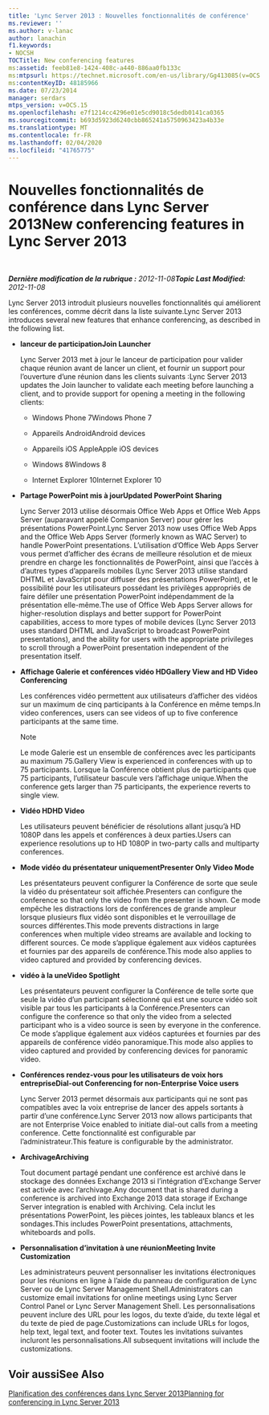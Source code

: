 ```yaml
---
title: 'Lync Server 2013 : Nouvelles fonctionnalités de conférence'
ms.reviewer: ''
ms.author: v-lanac
author: lanachin
f1.keywords:
- NOCSH
TOCTitle: New conferencing features
ms:assetid: feeb81e8-1424-408c-a440-886aa0fb133c
ms:mtpsurl: https://technet.microsoft.com/en-us/library/Gg413085(v=OCS.15)
ms:contentKeyID: 48185966
ms.date: 07/23/2014
manager: serdars
mtps_version: v=OCS.15
ms.openlocfilehash: e7f1214cc4296e01e5cd9018c5dedb0141ca0365
ms.sourcegitcommit: b693d5923d6240cbb865241a5750963423a4b33e
ms.translationtype: MT
ms.contentlocale: fr-FR
ms.lasthandoff: 02/04/2020
ms.locfileid: "41765775"
---
```

<div data-xmlns="http://www.w3.org/1999/xhtml">

<div class="topic" data-xmlns="http://www.w3.org/1999/xhtml" data-msxsl="urn:schemas-microsoft-com:xslt" data-cs="http://msdn.microsoft.com/en-us/">

<div data-asp="http://msdn2.microsoft.com/asp">

# <a name="new-conferencing-features-in-lync-server-2013"></a><span data-ttu-id="517c1-102">Nouvelles fonctionnalités de conférence dans Lync Server 2013</span><span class="sxs-lookup"><span data-stu-id="517c1-102">New conferencing features in Lync Server 2013</span></span>

</div>

<div id="mainSection">

<div id="mainBody">

<span> </span>

<span data-ttu-id="517c1-103">_**Dernière modification de la rubrique :** 2012-11-08_</span><span class="sxs-lookup"><span data-stu-id="517c1-103">_**Topic Last Modified:** 2012-11-08_</span></span>

<span data-ttu-id="517c1-104">Lync Server 2013 introduit plusieurs nouvelles fonctionnalités qui améliorent les conférences, comme décrit dans la liste suivante.</span><span class="sxs-lookup"><span data-stu-id="517c1-104">Lync Server 2013 introduces several new features that enhance conferencing, as described in the following list.</span></span>

  - <span data-ttu-id="517c1-105">**lanceur de participation**</span><span class="sxs-lookup"><span data-stu-id="517c1-105">**Join Launcher**</span></span>
    
    <span data-ttu-id="517c1-106">Lync Server 2013 met à jour le lanceur de participation pour valider chaque réunion avant de lancer un client, et fournir un support pour l’ouverture d’une réunion dans les clients suivants :</span><span class="sxs-lookup"><span data-stu-id="517c1-106">Lync Server 2013 updates the Join launcher to validate each meeting before launching a client, and to provide support for opening a meeting in the following clients:</span></span>
    
      - <span data-ttu-id="517c1-107">Windows Phone 7</span><span class="sxs-lookup"><span data-stu-id="517c1-107">Windows Phone 7</span></span>
    
      - <span data-ttu-id="517c1-108">Appareils Android</span><span class="sxs-lookup"><span data-stu-id="517c1-108">Android devices</span></span>
    
      - <span data-ttu-id="517c1-109">Appareils iOS Apple</span><span class="sxs-lookup"><span data-stu-id="517c1-109">Apple iOS devices</span></span>
    
      - <span data-ttu-id="517c1-110">Windows 8</span><span class="sxs-lookup"><span data-stu-id="517c1-110">Windows 8</span></span>
    
      - <span data-ttu-id="517c1-111">Internet Explorer 10</span><span class="sxs-lookup"><span data-stu-id="517c1-111">Internet Explorer 10</span></span>

  - <span data-ttu-id="517c1-112">**Partage PowerPoint mis à jour**</span><span class="sxs-lookup"><span data-stu-id="517c1-112">**Updated PowerPoint Sharing**</span></span>
    
    <span data-ttu-id="517c1-113">Lync Server 2013 utilise désormais Office Web Apps et Office Web Apps Server (auparavant appelé Companion Server) pour gérer les présentations PowerPoint.</span><span class="sxs-lookup"><span data-stu-id="517c1-113">Lync Server 2013 now uses Office Web Apps and the Office Web Apps Server (formerly known as WAC Server) to handle PowerPoint presentations.</span></span> <span data-ttu-id="517c1-114">L’utilisation d’Office Web Apps Server vous permet d’afficher des écrans de meilleure résolution et de mieux prendre en charge les fonctionnalités de PowerPoint, ainsi que l’accès à d’autres types d’appareils mobiles (Lync Server 2013 utilise standard DHTML et JavaScript pour diffuser des présentations PowerPoint), et le possibilité pour les utilisateurs possédant les privilèges appropriés de faire défiler une présentation PowerPoint indépendamment de la présentation elle-même.</span><span class="sxs-lookup"><span data-stu-id="517c1-114">The use of Office Web Apps Server allows for higher-resolution displays and better support for PowerPoint capabilities, access to more types of mobile devices (Lync Server 2013 uses standard DHTML and JavaScript to broadcast PowerPoint presentations), and the ability for users with the appropriate privileges to scroll through a PowerPoint presentation independent of the presentation itself.</span></span>

  - <span data-ttu-id="517c1-115">**Affichage Galerie et conférences vidéo HD**</span><span class="sxs-lookup"><span data-stu-id="517c1-115">**Gallery View and HD Video Conferencing**</span></span>
    
    <span data-ttu-id="517c1-116">Les conférences vidéo permettent aux utilisateurs d’afficher des vidéos sur un maximum de cinq participants à la Conférence en même temps.</span><span class="sxs-lookup"><span data-stu-id="517c1-116">In video conferences, users can see videos of up to five conference participants at the same time.</span></span>
    
    <div>
    

    > [!NOTE]  
    > <span data-ttu-id="517c1-117">Le mode Galerie est un ensemble de conférences avec les participants au maximum 75.</span><span class="sxs-lookup"><span data-stu-id="517c1-117">Gallery View is experienced in conferences with up to 75 participants.</span></span> <span data-ttu-id="517c1-118">Lorsque la Conférence obtient plus de participants que 75 participants, l’utilisateur bascule vers l’affichage unique.</span><span class="sxs-lookup"><span data-stu-id="517c1-118">When the conference gets larger than 75 participants, the experience reverts to single view.</span></span>

    
    </div>

  - <span data-ttu-id="517c1-119">**Vidéo HD**</span><span class="sxs-lookup"><span data-stu-id="517c1-119">**HD Video**</span></span>
    
    <span data-ttu-id="517c1-120">Les utilisateurs peuvent bénéficier de résolutions allant jusqu’à HD 1080P dans les appels et conférences à deux parties.</span><span class="sxs-lookup"><span data-stu-id="517c1-120">Users can experience resolutions up to HD 1080P in two-party calls and multiparty conferences.</span></span>

  - <span data-ttu-id="517c1-121">**Mode vidéo du présentateur uniquement**</span><span class="sxs-lookup"><span data-stu-id="517c1-121">**Presenter Only Video Mode**</span></span>
    
    <span data-ttu-id="517c1-122">Les présentateurs peuvent configurer la Conférence de sorte que seule la vidéo du présentateur soit affichée.</span><span class="sxs-lookup"><span data-stu-id="517c1-122">Presenters can configure the conference so that only the video from the presenter is shown.</span></span> <span data-ttu-id="517c1-123">Ce mode empêche les distractions lors de conférences de grande ampleur lorsque plusieurs flux vidéo sont disponibles et le verrouillage de sources différentes.</span><span class="sxs-lookup"><span data-stu-id="517c1-123">This mode prevents distractions in large conferences when multiple video streams are available and locking to different sources.</span></span> <span data-ttu-id="517c1-124">Ce mode s’applique également aux vidéos capturées et fournies par des appareils de conférence.</span><span class="sxs-lookup"><span data-stu-id="517c1-124">This mode also applies to video captured and provided by conferencing devices.</span></span>

  - <span data-ttu-id="517c1-125">**vidéo à la une**</span><span class="sxs-lookup"><span data-stu-id="517c1-125">**Video Spotlight**</span></span>
    
    <span data-ttu-id="517c1-126">Les présentateurs peuvent configurer la Conférence de telle sorte que seule la vidéo d’un participant sélectionné qui est une source vidéo soit visible par tous les participants à la Conférence.</span><span class="sxs-lookup"><span data-stu-id="517c1-126">Presenters can configure the conference so that only the video from a selected participant who is a video source is seen by everyone in the conference.</span></span> <span data-ttu-id="517c1-127">Ce mode s’applique également aux vidéos capturées et fournies par des appareils de conférence vidéo panoramique.</span><span class="sxs-lookup"><span data-stu-id="517c1-127">This mode also applies to video captured and provided by conferencing devices for panoramic video.</span></span>

  - <span data-ttu-id="517c1-128">**Conférences rendez-vous pour les utilisateurs de voix hors entreprise**</span><span class="sxs-lookup"><span data-stu-id="517c1-128">**Dial-out Conferencing for non-Enterprise Voice users**</span></span>
    
    <span data-ttu-id="517c1-129">Lync Server 2013 permet désormais aux participants qui ne sont pas compatibles avec la voix entreprise de lancer des appels sortants à partir d’une conférence.</span><span class="sxs-lookup"><span data-stu-id="517c1-129">Lync Server 2013 now allows participants that are not Enterprise Voice enabled to initiate dial-out calls from a meeting conference.</span></span> <span data-ttu-id="517c1-130">Cette fonctionnalité est configurable par l’administrateur.</span><span class="sxs-lookup"><span data-stu-id="517c1-130">This feature is configurable by the administrator.</span></span>

  - <span data-ttu-id="517c1-131">**Archivage**</span><span class="sxs-lookup"><span data-stu-id="517c1-131">**Archiving**</span></span>
    
    <span data-ttu-id="517c1-132">Tout document partagé pendant une conférence est archivé dans le stockage des données Exchange 2013 si l’intégration d’Exchange Server est activée avec l’archivage.</span><span class="sxs-lookup"><span data-stu-id="517c1-132">Any document that is shared during a conference is archived into Exchange 2013 data storage if Exchange Server integration is enabled with Archiving.</span></span> <span data-ttu-id="517c1-133">Cela inclut les présentations PowerPoint, les pièces jointes, les tableaux blancs et les sondages.</span><span class="sxs-lookup"><span data-stu-id="517c1-133">This includes PowerPoint presentations, attachments, whiteboards and polls.</span></span>

  - <span data-ttu-id="517c1-134">**Personnalisation d’invitation à une réunion**</span><span class="sxs-lookup"><span data-stu-id="517c1-134">**Meeting Invite Customization**</span></span>
    
    <span data-ttu-id="517c1-135">Les administrateurs peuvent personnaliser les invitations électroniques pour les réunions en ligne à l’aide du panneau de configuration de Lync Server ou de Lync Server Management Shell.</span><span class="sxs-lookup"><span data-stu-id="517c1-135">Administrators can customize email invitations for online meetings using Lync Server Control Panel or Lync Server Management Shell.</span></span> <span data-ttu-id="517c1-136">Les personnalisations peuvent inclure des URL pour les logos, du texte d’aide, du texte légal et du texte de pied de page.</span><span class="sxs-lookup"><span data-stu-id="517c1-136">Customizations can include URLs for logos, help text, legal text, and footer text.</span></span> <span data-ttu-id="517c1-137">Toutes les invitations suivantes incluront les personnalisations.</span><span class="sxs-lookup"><span data-stu-id="517c1-137">All subsequent invitations will include the customizations.</span></span>

<div>

## <a name="see-also"></a><span data-ttu-id="517c1-138">Voir aussi</span><span class="sxs-lookup"><span data-stu-id="517c1-138">See Also</span></span>


[<span data-ttu-id="517c1-139">Planification des conférences dans Lync Server 2013</span><span class="sxs-lookup"><span data-stu-id="517c1-139">Planning for conferencing in Lync Server 2013</span></span>](lync-server-2013-planning-for-conferencing.md)  
  

</div>

</div>

<span> </span>

</div>

</div>

</div>

